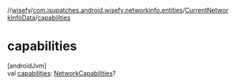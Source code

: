 //[wisefy](../../../index.md)/[com.isupatches.android.wisefy.networkinfo.entities](../index.md)/[CurrentNetworkInfoData](index.md)/[capabilities](capabilities.md)

# capabilities

[androidJvm]\
val [capabilities](capabilities.md): [NetworkCapabilities](https://developer.android.com/reference/kotlin/android/net/NetworkCapabilities.html)?

